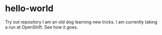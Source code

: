# hello-world
Try out repository
I am an old dog learning new tricks. I am currently taking a run at OpenShift. See how it goes.
